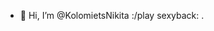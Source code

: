 - 👋 Hi, I’m @KolomietsNikita
:/play sexyback:
.

<!---
KolomietsNikita/KolomietsNikita is a ✨ special ✨ repository because its `README.md` (this file) appears on your GitHub profile.
You can click the Preview link to take a look at your changes.
--->
